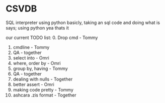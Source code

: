 # CSVDB
SQL interpreter using python
basicly, taking an sql code and doing what is says;
using python
yea thats it


our current TODO list:
0. Drop cmd - Tommy
1. cmdline - Tommy
2. QA - together
3. select into - Omri
4. where, order by - Omri
5. group by, having - Tommy
6. QA - together
7. dealing with nulls - Together
8. better assert - Omri
9. making code pretty - Tommy
10. ashcara .zis format - Together
